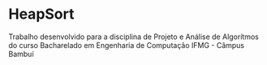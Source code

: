 # HeapSort
Trabalho desenvolvido para a disciplina de Projeto e Análise de Algorítmos do curso Bacharelado em Engenharia de Computação IFMG - Câmpus Bambuí

